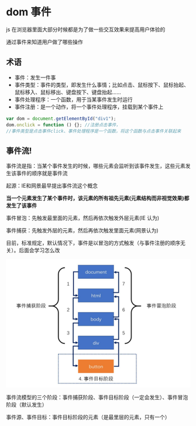 # dom 事件

js 在浏览器里面大部分时候都是为了做一些交互效果来提高用户体验的

通过事件来知道用户做了哪些操作

## 术语

- 事件：发生一件事
- 事件类型：事件的类型，即发生什么事情；比如点击、鼠标按下、鼠标抬起、鼠标移入、鼠标移出、键盘按下、键盘抬起......
- 事件处理程序：一个函数，用于当某事件发生时运行
- 事件注册：是一个动作，将一个事件处理程序，挂载到某个事件上

```js
var dom = document.getElementById("div1");
dom.onclick = function () {}; //注册点击事件，
//事件类型是点击事件click、事件处理程序是一个函数，将这个函数与点击事件关联起来
```

## 事件流!

事件流是指：当某个事件发生的时候，哪些元素会监听到该事件发生，这些元素发生该事件的顺序就是事件流

起源：IE和网景最早提出事件流这个概念

**当一个元素发生了某个事件时，该元素的所有祖先元素(元素结构而非视觉效果)都发生了该事件**

事件冒泡：先触发最里面的元素，然后再依次触发外层元素(IE 认为)

事件捕获：先触发外层的元素，然后再依次触发里面元素(网景认为)

目前，标准规定，默认情况下，事件是以冒泡的方式触发（与事件注册的顺序无关）。后面会学习怎么改

<img src="img/事件流.jpg" />

事件流模型的三个阶段：事件捕获阶段、事件目标阶段（一定会发生）、事件冒泡阶段（默认发生）

事件源、事件目标：事件目标阶段的元素（是最里层的元素，只有一个）
